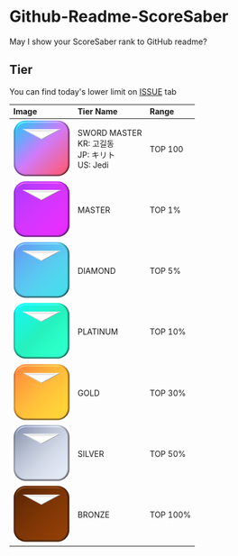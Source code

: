 # Github-Readme-ScoreSaber
May I show your ScoreSaber rank to GitHub readme?

## Tier

You can find today's lower limit on [ISSUE](https://github.com/DetegiCE/Github-Readme-ScoreSaber/issues) tab

Image | Tier Name | Range
:---|:---|:---
<img src="./assets/img/bs_swordmaster.png" width="100" height="100"> | SWORD MASTER<br>KR: 고길동<br>JP: キリト<br>US: Jedi | TOP 100
<img src="./assets/img/bs_master.png" width="100" height="100"> | MASTER | TOP 1%
<img src="./assets/img/bs_diamond.png" width="100" height="100"> | DIAMOND | TOP 5%
<img src="./assets/img/bs_platinum.png" width="100" height="100"> | PLATINUM | TOP 10%
<img src="./assets/img/bs_gold.png" width="100" height="100"> | GOLD | TOP 30%
<img src="./assets/img/bs_silver.png" width="100" height="100"> | SILVER | TOP 50%
<img src="./assets/img/bs_bronze.png" width="100" height="100"> | BRONZE | TOP 100%

